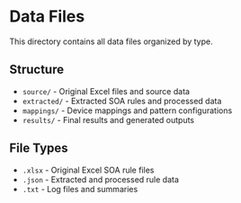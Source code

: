 # Data Files

This directory contains all data files organized by type.

## Structure

- `source/` - Original Excel files and source data
- `extracted/` - Extracted SOA rules and processed data
- `mappings/` - Device mappings and pattern configurations
- `results/` - Final results and generated outputs

## File Types

- `.xlsx` - Original Excel SOA rule files
- `.json` - Extracted and processed rule data
- `.txt` - Log files and summaries
